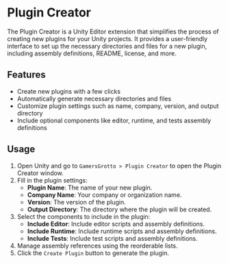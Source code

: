 # Plugin Creator

The Plugin Creator is a Unity Editor extension that simplifies the process of creating new plugins for your Unity projects. It provides a user-friendly interface to set up the necessary directories and files for a new plugin, including assembly definitions, README, license, and more.

## Features

- Create new plugins with a few clicks
- Automatically generate necessary directories and files
- Customize plugin settings such as name, company, version, and output directory
- Include optional components like editor, runtime, and tests assembly definitions

## Usage

1. Open Unity and go to `GamersGrotto > Plugin Creator` to open the Plugin Creator window.
2. Fill in the plugin settings:
   - **Plugin Name**: The name of your new plugin.
   - **Company Name**: Your company or organization name.
   - **Version**: The version of the plugin.
   - **Output Directory**: The directory where the plugin will be created.
3. Select the components to include in the plugin:
   - **Include Editor**: Include editor scripts and assembly definitions.
   - **Include Runtime**: Include runtime scripts and assembly definitions.
   - **Include Tests**: Include test scripts and assembly definitions.
4. Manage assembly references using the reorderable lists.
5. Click the `Create Plugin` button to generate the plugin.
